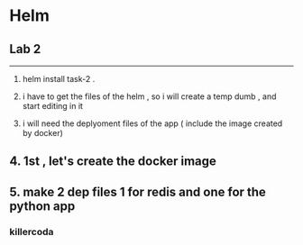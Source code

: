 # Helm

## Lab 2

---

1. helm install task-2 .
2. i have to get the files of the helm , so i will create a temp dumb , and start editing in it

3. i will need the deplyoment files of the app ( include the image created by docker)

## 4. 1st  , let's create the docker image

## 5. make 2 dep files 1 for redis and one for the python app

### killercoda

```bash

```
